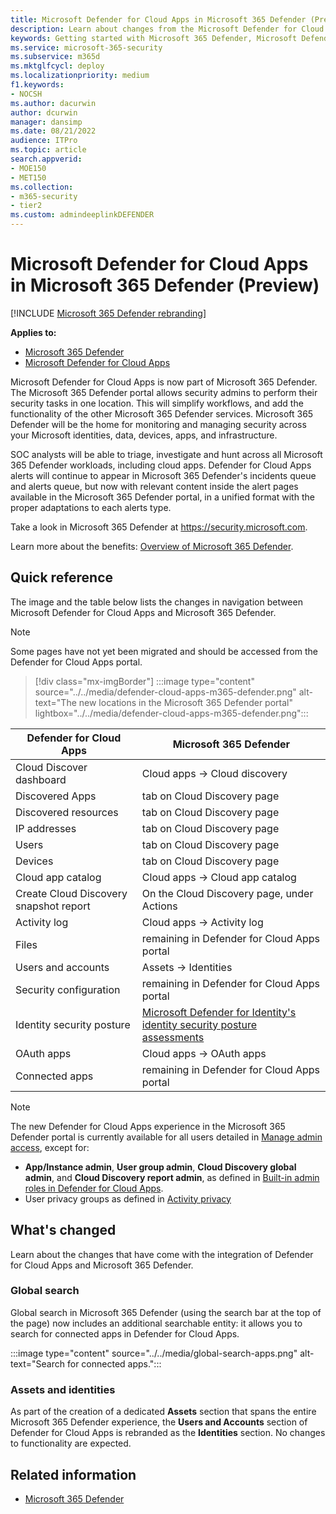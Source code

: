 ```yaml
---
title: Microsoft Defender for Cloud Apps in Microsoft 365 Defender (Preview)
description: Learn about changes from the Microsoft Defender for Cloud Apps to Microsoft 365 Defender
keywords: Getting started with Microsoft 365 Defender, Microsoft Defender for Cloud Apps
ms.service: microsoft-365-security
ms.subservice: m365d
ms.mktglfcycl: deploy
ms.localizationpriority: medium
f1.keywords:
- NOCSH
ms.author: dacurwin
author: dcurwin
manager: dansimp
ms.date: 08/21/2022
audience: ITPro
ms.topic: article
search.appverid: 
- MOE150
- MET150
ms.collection: 
- m365-security 
- tier2
ms.custom: admindeeplinkDEFENDER
---
```


# Microsoft Defender for Cloud Apps in Microsoft 365 Defender (Preview)

[!INCLUDE [Microsoft 365 Defender rebranding](../includes/microsoft-defender.md)]

**Applies to:**

- [Microsoft 365 Defender](microsoft-365-defender.md)
- [Microsoft Defender for Cloud Apps](/defender-cloud-apps/)

Microsoft Defender for Cloud Apps is now part of Microsoft 365 Defender. The Microsoft 365 Defender portal allows security admins to perform their security tasks in one location. This will simplify workflows, and add the functionality of the other Microsoft 365 Defender services. Microsoft 365 Defender will be the home for monitoring and managing security across your Microsoft identities, data, devices, apps, and infrastructure.

SOC analysts will be able to triage, investigate and hunt across all Microsoft 365 Defender workloads, including cloud apps.
Defender for Cloud Apps alerts will continue to appear in Microsoft 365 Defender's incidents queue and alerts queue, but now with relevant content inside the alert pages available in the Microsoft 365 Defender portal, in a unified format with the proper adaptations to each alerts type.

Take a look in Microsoft 365 Defender at <https://security.microsoft.com>.

Learn more about the benefits: [Overview of Microsoft 365 Defender](microsoft-365-defender.md).

## Quick reference

The image and the table below lists the changes in navigation between Microsoft Defender for Cloud Apps and Microsoft 365 Defender.

> [!NOTE]
> Some pages have not yet been migrated and should be accessed from the Defender for Cloud Apps portal.

> [!div class="mx-imgBorder"]
> :::image type="content" source="../../media/defender-cloud-apps-m365-defender.png" alt-text="The new locations in the Microsoft 365 Defender portal" lightbox="../../media/defender-cloud-apps-m365-defender.png":::

| Defender for Cloud Apps | Microsoft 365 Defender |
|---------|---------|
| Cloud Discover dashboard | Cloud apps -> Cloud discovery |
| Discovered Apps | tab on Cloud Discovery page |
| Discovered resources | tab on Cloud Discovery page |
| IP addresses | tab on Cloud Discovery page |
| Users | tab on Cloud Discovery page |
| Devices | tab on Cloud Discovery page |
| Cloud app catalog |  Cloud apps -> Cloud app catalog |
| Create Cloud Discovery snapshot report | On the Cloud Discovery page, under Actions |
| Activity log | Cloud apps -> Activity log |
| Files | remaining in Defender for Cloud Apps portal |
| Users and accounts | Assets -> Identities |
| Security configuration | remaining in Defender for Cloud Apps portal |
| Identity security posture | [Microsoft Defender for Identity's identity security posture assessments](/defender-for-identity/isp-overview) |
| OAuth apps | Cloud apps -> OAuth apps |
| Connected apps | remaining in Defender for Cloud Apps portal |

> [!NOTE]
> The new Defender for Cloud Apps experience in the Microsoft 365 Defender portal is currently available for all users detailed in [Manage admin access](/defender-cloud-apps/manage-admins), except for:
>
> - **App/Instance admin**, **User group admin**, **Cloud Discovery global admin**, and **Cloud Discovery report admin**, as defined in [Built-in admin roles in Defender for Cloud Apps](/defender-cloud-apps/manage-admins#built-in-admin-roles-in-defender-for-cloud-apps).
> - User privacy groups as defined in [Activity privacy](/defender-cloud-apps/activity-privacy)

## What's changed

Learn about the changes that have come with the integration of Defender for Cloud Apps and Microsoft 365 Defender.

### Global search

Global search in Microsoft 365 Defender (using the search bar at the top of the page) now includes an additional searchable entity: it allows you to search for connected apps in Defender for Cloud Apps.

:::image type="content" source="../../media/global-search-apps.png" alt-text="Search for connected apps.":::

### Assets and identities

As part of the creation of a dedicated **Assets** section that spans the entire Microsoft 365 Defender experience, the **Users and Accounts** section of Defender for Cloud Apps is rebranded as the **Identities** section. No changes to functionality are expected.

## Related information

- [Microsoft 365 Defender](microsoft-365-defender.md)
